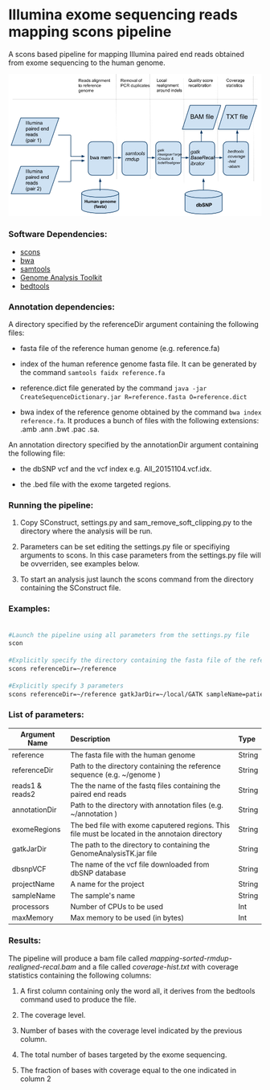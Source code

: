 # Illumina exome sequencing reads mapping scons pipeline

A scons based pipeline for mapping Illumina paired end reads obtained from exome sequencing to the human genome.

<p align="center">
  <img src="bwa-mem-single-sample.png" >
</p>

### Software Dependencies:
* [scons](http://scons.org/)
* [bwa](http://bio-bwa.sourceforge.net/)
* [samtools](http://www.htslib.org/)
* [Genome Analysis Toolkit](https://software.broadinstitute.org/gatk/)
* [bedtools](http://bedtools.readthedocs.io/)


### Annotation dependencies:

A directory specified by the referenceDir argument containing the following files:

* fasta file of the reference human genome (e.g. reference.fa)

* index of the human reference genome fasta file. It can be generated by the command `samtools faidx reference.fa`

* reference.dict file generated by the command `java -jar CreateSequenceDictionary.jar R=reference.fasta O=reference.dict ` 

* bwa index of the reference genome obtained by the command `bwa index reference.fa`. It produces a bunch of files with the following extensions: .amb .ann .bwt .pac .sa.

An annotation directory specified by the annotationDir argument containing the following file:

* the dbSNP vcf and the vcf index e.g. All_20151104.vcf.idx.

* the .bed file with the exome targeted regions. 




### Running the pipeline:


1. Copy SConstruct, settings.py and sam_remove_soft_clipping.py to the directory where the analysis will be run.

2. Parameters can be set editing the settings.py file or specifiying arguments to scons. In this case parameters from the settings.py file will be ovverriden, see examples below.

2. To start an analysis just launch the scons command from the directory containing the SConstruct file. 


### Examples:

```bash

#Launch the pipeline using all parameters from the settings.py file
scon

#Explicitly specify the directory containing the fasta file of the reference genome
scons referenceDir=~/reference

#Explicitly specify 3 parameters
scons referenceDir=~/reference gatkJarDir=~/local/GATK sampleName=patient1

```


### List of parameters:

| Argument Name        | Description| Type |
| ------------- |:-------------| :-------------|
| reference      | The fasta file with the human genome| String |
| referenceDir | Path to the directory containing the reference sequence (e.g. ~/genome ) | String |
| reads1 & reads2 | The the name of the fastq files containing the paired end reads | String |
| annotationDir | Path to the directory with annotation files (e.g. ~/annotation ) | String |
| exomeRegions| The bed file with exome caputered regions. This file must be located in the annotaion directory | String |
| gatkJarDir | The path to the directory to containing the GenomeAnalysisTK.jar file | String |
| dbsnpVCF | The name of the vcf file downloaded from dbSNP database | String |
| projectName |  A name for the project | String |
| sampleName | The sample's name | String |
| processors | Number of CPUs to be used | Int |
| maxMemory | Max memory to be used (in bytes) | Int |


### Results:

The pipeline will produce a bam file called *mapping-sorted-rmdup-realigned-recal.bam* and a file called *coverage-hist.txt* with coverage statistics containing the following columns:

1. A first column containing only the word all, it derives from the bedtools command used to produce the file.

2. The coverage level.

3. Number of bases with the coverage level indicated by the previous column.

4. The total number of bases targeted by the exome sequencing.

5. The fraction of bases with coverage equal to the one indicated in column 2
